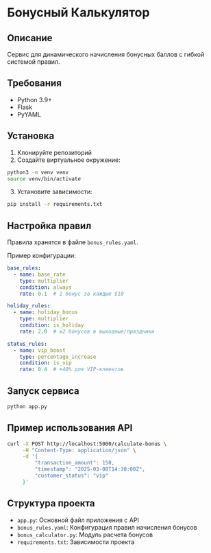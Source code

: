 # Бонусный Калькулятор
## Описание
Сервис для динамического начисления бонусных баллов с гибкой системой правил.

## Требования
- Python 3.9+
- Flask
- PyYAML

## Установка
1. Клонируйте репозиторий
2. Создайте виртуальное окружение:
```bash
python3 -m venv venv
source venv/bin/activate
```
3. Установите зависимости:
```bash
pip install -r requirements.txt
```

## Настройка правил
Правила хранятся в файле `bonus_rules.yaml`. 

Пример конфигурации:
```yaml
base_rules:
  - name: base_rate
    type: multiplier
    condition: always
    rate: 0.1  # 1 бонус за каждые $10

holiday_rules:
  - name: holiday_bonus
    type: multiplier
    condition: is_holiday
    rate: 2.0  # x2 бонусов в выходные/праздники

status_rules:
  - name: vip_boost
    type: percentage_increase
    condition: is_vip
    rate: 0.4  # +40% для VIP-клиентов
```

## Запуск сервиса
```bash
python app.py
```

## Пример использования API
```bash
curl -X POST http://localhost:5000/calculate-bonus \
     -H "Content-Type: application/json" \
     -d '{
         "transaction_amount": 150,
         "timestamp": "2025-03-08T14:30:00Z",
         "customer_status": "vip"
     }'
```

## Структура проекта
- `app.py`: Основной файл приложения с API
- `bonus_rules.yaml`: Конфигурация правил начисления бонусов
- `bonus_calculator.py`: Модуль расчета бонусов
- `requirements.txt`: Зависимости проекта

